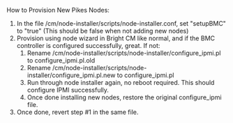 How to Provision New Pikes Nodes:

1. In the file /cm/node-installer/scripts/node-installer.conf, set "setupBMC" to "true" (This should be false when not adding new nodes)
1. Provision using node wizard in Bright CM like normal, and if the BMC controller is configured successfully, great. If not:
	1. Rename /cm/node-installer/scripts/node-installer/configure_ipmi.pl to configure_ipmi.pl.old
	1. Rename /cm/node-installer/scripts/node-installer/configure_ipmi.pl.new to configure_ipmi.pl
	1. Run through node installer again, no reboot required. This should configure IPMI successfully.
	1. Once done installing new nodes, restore the original configure_ipmi file.
1. Once done, revert step #1 in the same file.
